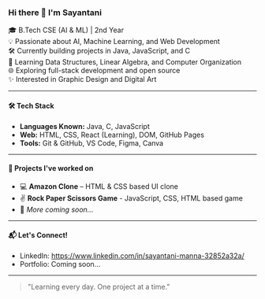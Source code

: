 ### Hi there 👋 I'm Sayantani

🎓 B.Tech CSE (AI & ML) | 2nd Year  
💡 Passionate about AI, Machine Learning, and Web Development  
🛠️ Currently building projects in Java, JavaScript, and C  
🌱 Learning Data Structures, Linear Algebra, and Computer Organization  
🌐 Exploring full-stack development and open source  
✨ Interested in Graphic Design and Digital Art

---

#### 🛠️ Tech Stack
- **Languages Known:** Java, C, JavaScript  
- **Web:** HTML, CSS, React (Learning), DOM, GitHub Pages  
- **Tools:** Git & GitHub, VS Code, Figma, Canva

---

#### 📌 Projects I've worked on
- 💻 **Amazon Clone** – HTML & CSS based UI clone
- ✌️ **Rock Paper Scissors Game** - JavaScript, CSS, HTML based game 
- 🧠 *More coming soon...*

---


#### 📬 Let's Connect!
- LinkedIn: https://www.linkedin.com/in/sayantani-manna-32852a32a/
- Portfolio: Coming soon...

---

> "Learning every day. One project at a time."
